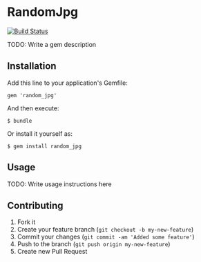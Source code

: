 # RandomJpg

[![Build Status](https://secure.travis-ci.org/czak/random_jpg.png?branch=master)](http://travis-ci.org/czak/random_jpg)

TODO: Write a gem description

## Installation

Add this line to your application's Gemfile:

    gem 'random_jpg'

And then execute:

    $ bundle

Or install it yourself as:

    $ gem install random_jpg

## Usage

TODO: Write usage instructions here

## Contributing

1. Fork it
2. Create your feature branch (`git checkout -b my-new-feature`)
3. Commit your changes (`git commit -am 'Added some feature'`)
4. Push to the branch (`git push origin my-new-feature`)
5. Create new Pull Request
